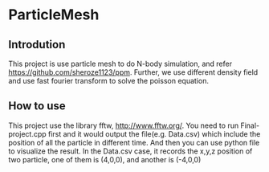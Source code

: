 # ParticleMesh
## Introdution
This project is use particle mesh to do N-body simulation, and refer https://github.com/sheroze1123/ppm. Further, we use different density field and use fast fourier transform to solve the poisson equation.
## How to use
This project use the library fftw, http://www.fftw.org/. You need to run Final-project.cpp first and it would output the file(e.g. Data.csv) which include the position of all the particle in different time. And then you can use python file to visualize the result. In the Data.csv case, it records the x,y,z position of two particle, one of them is (4,0,0), and another is (-4,0,0)
